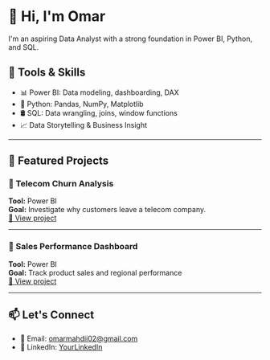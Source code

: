 # 👋 Hi, I'm Omar
I'm an aspiring Data Analyst with a strong foundation in Power BI, Python, and SQL.

## 🧰 Tools & Skills
- 📊 Power BI: Data modeling, dashboarding, DAX
- 🐍 Python: Pandas, NumPy, Matplotlib
- 🛢️ SQL: Data wrangling, joins, window functions
- 📈 Data Storytelling & Business Insight

---

## 📁 Featured Projects

### 🔹 Telecom Churn Analysis
**Tool:** Power BI  
**Goal:** Investigate why customers leave a telecom company.  
[🔗 View project](https://github.com/omarmahdii/powerbi-telecom-churn-analysis.git)

---

### 🔹 Sales Performance Dashboard
**Tool:** Power BI  
**Goal:** Track product sales and regional performance  
[🔗 View project](https://github.com/yourusername/sales-dashboard)

---

## 📫 Let's Connect
- 📧 Email: omarmahdii02@gmail.com
- 💼 LinkedIn: [YourLinkedIn](https://www.linkedin.com/in/omar-mahdy-4a77b3373/)
